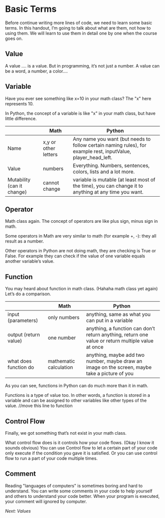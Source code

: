 # Basic Terms

Before continue writing more lines of code, we need to learn some basic terms. In this handout, I’m going to talk about what are them, not how to using them. We will learn to use them in detail one by one when the course goes on.

## Value

A value …. is a value. But in programming, it’s not just a number. A value can be a word, a number, a color….

## Variable

Have you ever see something like x=10 in your math class? The "x" here represents 10.

In Python, the concept of a variable is like "x" in your math class, but have little difference.

|                            | Math                 | Python                                                       |
| -------------------------- | -------------------- | ------------------------------------------------------------ |
| Name                       | x,y or other letters | Any name you want (but needs to follow certain naming rules), for example rest, inputValue, player_head_left. |
| Value                      | numbers              | Everything. Numbers, sentences, colors, lists and a lot more. |
| Mutability (can it change) | cannot change        | variable is mutable (at least most of the time), you can change it to anything at any time you want. |

## Operator

Math class again. The concept of operators are like plus sign, minus sign in math.

Some operators in Math are very similar to math (for example +, -): they all result as a number.

Other operators in Python are not doing math, they are checking is True or False. For example they can check if the value of one variable equals another variable’s value.

## Function

You may heard about function in math class. (Hahaha math class yet again) Let’s do a comparison.

|                       | Math                   | Python                                                       |
| --------------------- | ---------------------- | ------------------------------------------------------------ |
| input (parameters)    | only numbers           | anything, same as what you can put in a variable             |
| output (return value) | one number             | anything, a function can don’t return anything, return one value or return multiple value at once |
| what does function do | mathematic calculation | anything, maybe add two number, maybe draw an image on the screen, maybe take a picture of you |

As you can see, functions in Python can do much more than it in math.

Functions is a type of value too. In other words, a function is stored in a variable and can be assigned to other variables like other types of the value. //move this line to function

## Control Flow

Finally, we got something that’s not exist in your math class.

What control flow does is it controls how your code flows. (Okay I know it sounds obvious) You can use Control flow to let a certain part of your code only execute if the condition you gave it is satisfied. Or you can use control flow to run a part of your code multiple times.

## Comment

Reading "languages of computers" is sometimes boring and hard to understand. You can write some comments in your code to help yourself and others to understand your code better. When your program is executed, your comment will ignored by computer.

*Next: Values*